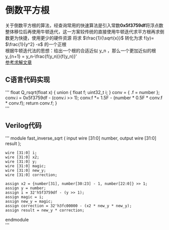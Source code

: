 # 倒数平方根  
关于倒数平方根的算法，经查询常用的快速算法是引入常数**0x5f3759df**将浮点数整体移位后再使用牛顿迭代，这一方案较传统的直接使用牛顿迭代求平方根再求倒数更为快捷，使用更少的硬件资源
将求 $\frac{1}{\sqrt{x}}$ 转化为求 f(y)= $\frac{1}{y^2} -x$ 的一个正根  
根据牛顿迭代法的思想：给出一个根的合适近似 y_n ，那么一个更加近似的根 y_{n+1} = y_n-\frac{f(y_n)}{f(y_n)}'  
[参考求解文章](https://zhuanlan.zhihu.com/p/571321688)  
## C语言代码实现  
'''
float Q_rsqrt(float x)
{
    union {
        float    f;
        uint32_t i;
    } conv = { .f = number };
    conv.i  = 0x5f3759df - (conv.i >> 1);
    conv.f *= 1.5F - (number * 0.5F * conv.f * conv.f);
    return conv.f;
}  
'''
## Verilog代码  
'''
module fast_inverse_sqrt (
    input wire [31:0] number,
    output wire [31:0] result
);

    wire [31:0] i;
    wire [31:0] x2;
    wire [31:0] y;
    wire [31:0] magic;
    wire [31:0] new_y;
    wire [31:0] correction;

    assign x2 = {number[31], number[30:23] - 1, number[22:0]} >> 1;
    assign y = number;
    assign i = 32'h5f3759df - (y >> 1);
    assign magic = i;
    assign new_y = magic;
    assign correction = 32'h3fc00000 - (x2 * new_y * new_y);
    assign result = new_y * correction;

endmodule  
'''
